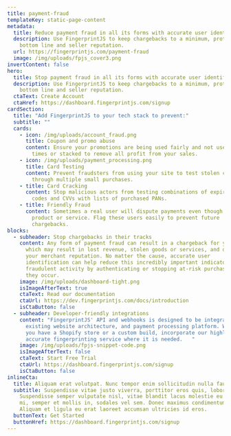 ```yaml
---
title: payment-fraud
templateKey: static-page-content
metadata:
  title: Reduce payment fraud in all its forms with accurate user identification
  description: Use FingerprintJS to keep chargebacks to a minimum, protecting your
    bottom line and seller reputation.
  url: https://fingerprintjs.com/payment-fraud
  image: /img/uploads/fpjs_cover3.png
invertContent: false
hero:
  title: Stop payment fraud in all its forms with accurate user identification
  description: Use FingerprintJS to keep chargebacks to a minimum, protecting your
    bottom line and seller reputation.
  ctaText: Create Account
  ctaHref: https://dashboard.fingerprintjs.com/signup
cardSection:
  title: "Add FingerprintJS to your tech stack to prevent:"
  subtitle: ""
  cards:
    - icon: /img/uploads/account_fraud.png
      title: Coupon and promo abuse
      content: Ensure your promotions are being used fairly and not used multiple
        times or stacked to remove all profit from your sales.
    - icon: /img/uploads/payment_processing.png
      title: Card Testing
      content: Prevent fraudsters from using your site to test stolen credit cards
        through multiple small purchases.
    - title: Card Cracking
      content: Stop malicious actors from testing combinations of expiry dates, postal
        codes and CVVs with lists of purchased PANs.
    - title: Friendly Fraud
      content: Sometimes a real user will dispute payments even though they received a
        product or service. Flag these users easily to prevent future
        chargebacks.
blocks:
  - subheader: Stop chargebacks in their tracks
    content: Any form of payment fraud can result in a chargeback for your website,
      which may result in lost revenue, stolen goods or services, and damage to
      your merchant reputation. No matter the cause, accurate user
      identification can help reduce this incredibly important indicator of
      fraudulent activity by authenticating or stopping at-risk purchases before
      they occur.
    image: /img/uploads/dashboard-tight.png
    isImageAfterText: true
    ctaText: Read our documentation
    ctaUrl: https://dev.fingerprintjs.com/docs/introduction
    isCtaButton: false
  - subheader: Developer-friendly integrations
    content: "FingerprintJS' API and webhooks is designed to be integrated with your
      existing website architecture, and payment processing platform. Whether
      you have a Shopify store or a custom build, incorporate our highly
      accurate fingerprinting service where it is needed.   "
    image: /img/uploads/fpjs-snippet-code.png
    isImageAfterText: false
    ctaText: Start Free Trial
    ctaUrl: https://dashboard.fingerprintjs.com/signup
    isCtaButton: false
inlineCta:
  title: Aliquam erat volutpat. Nunc tempor enim sollicitudin nulla faucibus mattis.
  subtitle: Suspendisse vitae justo viverra, porttitor eros quis, lobortis libero.
    Suspendisse semper vulputate nisl, vitae blandit lacus molestie eu. Ut elit
    mi, semper et mollis in, sodales vel sem. Donec maximus condimentum sodales.
    Aliquam et ligula eu erat laoreet accumsan ultricies id eros.
  buttonText: Get Started
  buttonHref: https://dashboard.fingerprintjs.com/signup
---
```

